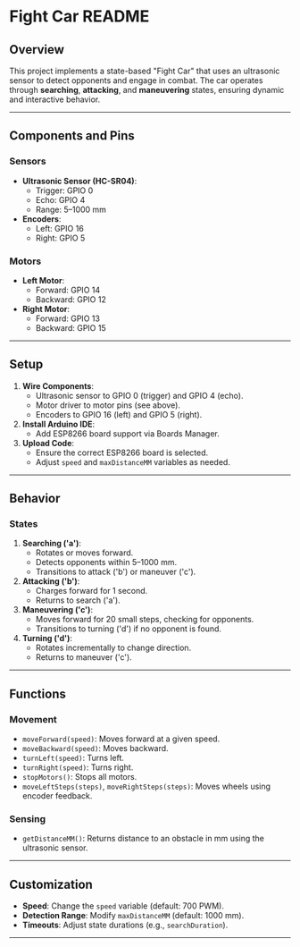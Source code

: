 # Fight Car README

## Overview
This project implements a state-based "Fight Car" that uses an ultrasonic sensor to detect opponents and engage in combat. The car operates through **searching**, **attacking**, and **maneuvering** states, ensuring dynamic and interactive behavior.

---

## Components and Pins

### Sensors
- **Ultrasonic Sensor (HC-SR04)**:
  - Trigger: GPIO 0
  - Echo: GPIO 4
  - Range: 5–1000 mm
- **Encoders**:
  - Left: GPIO 16
  - Right: GPIO 5

### Motors
- **Left Motor**:
  - Forward: GPIO 14
  - Backward: GPIO 12
- **Right Motor**:
  - Forward: GPIO 13
  - Backward: GPIO 15

---

## Setup

1. **Wire Components**:
   - Ultrasonic sensor to GPIO 0 (trigger) and GPIO 4 (echo).
   - Motor driver to motor pins (see above).
   - Encoders to GPIO 16 (left) and GPIO 5 (right).
2. **Install Arduino IDE**:
   - Add ESP8266 board support via Boards Manager.
3. **Upload Code**:
   - Ensure the correct ESP8266 board is selected.
   - Adjust `speed` and `maxDistanceMM` variables as needed.

---

## Behavior

### States
1. **Searching ('a')**:
   - Rotates or moves forward.
   - Detects opponents within 5–1000 mm.
   - Transitions to attack ('b') or maneuver ('c').
2. **Attacking ('b')**:
   - Charges forward for 1 second.
   - Returns to search ('a').
3. **Maneuvering ('c')**:
   - Moves forward for 20 small steps, checking for opponents.
   - Transitions to turning ('d') if no opponent is found.
4. **Turning ('d')**:
   - Rotates incrementally to change direction.
   - Returns to maneuver ('c').

---

## Functions

### Movement
- `moveForward(speed)`: Moves forward at a given speed.
- `moveBackward(speed)`: Moves backward.
- `turnLeft(speed)`: Turns left.
- `turnRight(speed)`: Turns right.
- `stopMotors()`: Stops all motors.
- `moveLeftSteps(steps)`, `moveRightSteps(steps)`: Moves wheels using encoder feedback.

### Sensing
- `getDistanceMM()`: Returns distance to an obstacle in mm using the ultrasonic sensor.

---

## Customization

- **Speed**: Change the `speed` variable (default: 700 PWM).
- **Detection Range**: Modify `maxDistanceMM` (default: 1000 mm).
- **Timeouts**: Adjust state durations (e.g., `searchDuration`).

---
